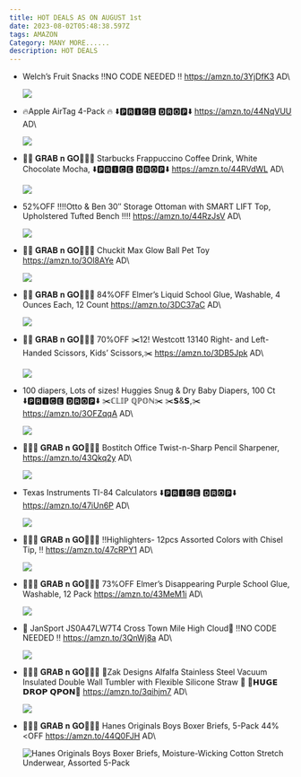 ```yaml
---
title: HOT DEALS AS ON AUGUST 1st
date: 2023-08-02T05:48:38.597Z
tags: AMAZON
Category: MANY MORE......
description: HOT DEALS
---
```

* Welch’s Fruit Snacks
  ‼️NO CODE NEEDED ‼️
   https://amzn.to/3YjDfK3
  AD\

  ![](https://m.media-amazon.com/images/I/913HcWdok4L._SL1500_.jpg)
* 🔥Apple AirTag 4-Pack 🔥
  ⬇️🅿🆁🅸🅲🅴 🅳🆁🅾🅿⬇️
   https://amzn.to/44NqVUU
  AD\

  ![](https://m.media-amazon.com/images/I/71gY9E+cTaS._AC_SL1500_.jpg)
* 🏃🏃 𝐆𝐑𝐀𝐁 𝐧 𝐆𝐎🏃‍♀️🏃
   Starbucks Frappuccino Coffee Drink, White Chocolate Mocha,
  ⬇️🅿🆁🅸🅲🅴 🅳🆁🅾🅿⬇️
   https://amzn.to/44RVdWL
  AD\

  ![](https://m.media-amazon.com/images/I/813fUu2L6JL._SL1500_.jpg)
* 52%OFF
   ‼️‼️Otto & Ben 30″ Storage Ottoman with SMART LIFT Top, Upholstered Tufted Bench ‼️‼️
  https://amzn.to/44RzJsV
  AD\

  ![](https://m.media-amazon.com/images/I/913C7ITi7+L._AC_SL1500_.jpg)

  <!--EndFragment-->

* 🏃🏃 𝐆𝐑𝐀𝐁 𝐧 𝐆𝐎🏃‍♀️🏃
   Chuckit Max Glow Ball Pet  Toy\
   https://amzn.to/3Ol8AYe
  AD\

  ![](https://m.media-amazon.com/images/I/717fhJrTa4L._AC_SL1500_.jpg)

  <!--EndFragment-->

* 🏃🏃 𝐆𝐑𝐀𝐁 𝐧 𝐆𝐎🏃‍♀️🏃
   84%OFF
   Elmer’s Liquid School Glue, Washable, 4 Ounces Each, 12 Count https://amzn.to/3DC37aC
  AD\

  ![](https://m.media-amazon.com/images/I/81ZXoq4mSIL._AC_SL1500_.jpg)
* 🏃🏃 𝐆𝐑𝐀𝐁 𝐧 𝐆𝐎🏃‍♀️🏃
  70%OFF
   ✂️12! Westcott 13140 Right- and Left-Handed Scissors, Kids’ Scissors,✂️ https://amzn.to/3DB5Jpk
  AD\

  ![](https://m.media-amazon.com/images/I/81gr5aEvIKL._AC_SL1500_.jpg)

  <!--EndFragment-->

* 100 diapers, Lots of sizes!  Huggies Snug & Dry Baby Diapers, 100 Ct 
  ⬇️🅿🆁🅸🅲🅴 🅳🆁🅾🅿⬇️
  ✂️ℂ𝕃𝕀ℙ ℚℙ𝕆ℕ✂️
  ✂️𝗦&𝗦,✂️
  https://amzn.to/3OFZqqA
  AD\

  ![](https://m.media-amazon.com/images/I/71lbc01byEL._AC_SL1500_.jpg)

  <!--EndFragment-->

* 🏃🏃‍♀️ 𝐆𝐑𝐀𝐁 𝐧 𝐆𝐎🏃‍♀️🏃
   Bostitch Office Twist-n-Sharp Pencil Sharpener,\
   https://amzn.to/43Qkq2y
  AD\

  ![](https://m.media-amazon.com/images/I/91ZHCe0zeGL._AC_SL1500_.jpg)
* Texas Instruments TI-84 Calculators 
  ⬇️🅿🆁🅸🅲🅴 🅳🆁🅾🅿⬇️
   https://amzn.to/47iUn6P
  AD\

  ![](https://m.media-amazon.com/images/I/81Z1a+4Ln+L._AC_SL1500_.jpg)
* 🏃🏃‍♀️ 𝐆𝐑𝐀𝐁 𝐧 𝐆𝐎🏃‍♀️🏃
  ‼️Highlighters- 12pcs Assorted Colors with Chisel Tip, ‼️
  https://amzn.to/47cRPY1
  AD\

  ![](https://m.media-amazon.com/images/I/71QEL762KXL._AC_SL1500_.jpg)

  <!--EndFragment-->

* 🏃🏃‍♀️ 𝐆𝐑𝐀𝐁 𝐧 𝐆𝐎🏃‍♀️🏃
   73%OFF
   Elmer’s Disappearing Purple School Glue, Washable, 12 Pack https://amzn.to/43MeM1i
  AD\

  ![](https://m.media-amazon.com/images/I/81v3QNC53HL._SL1500_.jpg)

  <!--EndFragment-->

* 🎒 JanSport JS0A47LW7T4 Cross Town Mile High Cloud🎒
  ‼️NO CODE NEEDED ‼️
   https://amzn.to/3QnWj8a
  AD\

  ![](https://m.media-amazon.com/images/I/91Vg5XnwpXL._AC_SL1500_.jpg)
* 🏃🏃‍♀️ 𝐆𝐑𝐀𝐁 𝐧 𝐆𝐎🏃‍♀️🏃
   🧃Zak Designs Alfalfa Stainless Steel Vacuum Insulated Double Wall Tumbler with Flexible Silicone Straw  🧃
  💸𝗛𝗨𝗚𝗘 𝗗𝗥𝗢𝗣 𝗤𝗣𝗢𝗡💸
   https://amzn.to/3qihjm7
  AD\

  ![](https://m.media-amazon.com/images/I/614JjpYjBzL._AC_SL1500_.jpg)

  <!--EndFragment-->

* 🏃🏃‍♀️ 𝐆𝐑𝐀𝐁 𝐧 𝐆𝐎🏃‍♀️🏃
   Hanes Originals Boys Boxer Briefs,   5-Pack 
  44%<OFF
   https://amzn.to/44Q0FJH
  AD\

  ![Hanes Originals Boys Boxer Briefs, Moisture-Wicking Cotton Stretch Underwear, Assorted 5-Pack](https://m.media-amazon.com/images/I/81mFbhpKRiL._AC_UX522_.jpg)

  <!--EndFragment-->